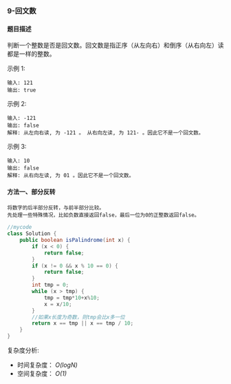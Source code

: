 ### 9-回文数

#### 题目描述
判断一个整数是否是回文数。回文数是指正序（从左向右）和倒序（从右向左）读都是一样的整数。

示例 1:

    输入: 121
    输出: true

示例 2:

    输入: -121
    输出: false
    解释: 从左向右读, 为 -121 。 从右向左读, 为 121- 。因此它不是一个回文数。

示例 3:

    输入: 10
    输出: false
    解释: 从右向左读, 为 01 。因此它不是一个回文数。

#### 方法一、部分反转
    将数字的后半部分反转，与前半部分比较。
    先处理一些特殊情况，比如负数直接返回false，最后一位为0的正整数返回false。
    
```java
//mycode
class Solution {
    public boolean isPalindrome(int x) {
        if (x < 0) {
            return false;
        }
        if (x != 0 && x % 10 == 0) {
            return false;
        }
        int tmp = 0;
        while (x > tmp) {
            tmp = tmp*10+x%10;
            x = x/10;
        }
        //如果x长度为奇数，则tmp会比x多一位
        return x == tmp || x == tmp / 10;
    }
}
```
复杂度分析:

* 时间复杂度： *O(logN)*
* 空间复杂度： *O(1)*

